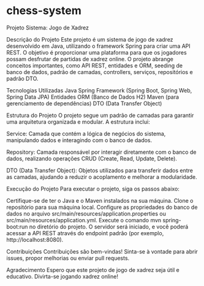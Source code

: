 # chess-system

Projeto Sistema: Jogo de Xadrez

Descrição do Projeto
Este projeto é um sistema de jogo de xadrez desenvolvido em Java, utilizando o framework Spring para criar uma API REST. O objetivo é proporcionar uma plataforma para que os jogadores possam desfrutar de partidas de xadrez online. O projeto abrange conceitos importantes, como API REST, entidades e ORM, seeding de banco de dados, padrão de camadas, controllers, serviços, repositórios e padrão DTO.

Tecnologias Utilizadas
Java
Spring Framework (Spring Boot, Spring Web, Spring Data JPA)
Entidades ORM (Banco de Dados H2)
Maven (para gerenciamento de dependências)
DTO (Data Transfer Object)

Estrutura do Projeto
O projeto segue um padrão de camadas para garantir uma arquitetura organizada e modular. A estrutura inclui:

Service: Camada que contém a lógica de negócios do sistema, manipulando dados e interagindo com o banco de dados.

Repository: Camada responsável por interagir diretamente com o banco de dados, realizando operações CRUD (Create, Read, Update, Delete).

DTO (Data Transfer Object): Objetos utilizados para transferir dados entre as camadas, ajudando a reduzir o acoplamento e melhorar a modularidade.

Execução do Projeto
Para executar o projeto, siga os passos abaixo:

Certifique-se de ter o Java e o Maven instalados na sua máquina.
Clone o repositório para sua máquina local.
Configure as propriedades do banco de dados no arquivo src/main/resources/application.properties ou src/main/resources/application.yml.
Execute o comando mvn spring-boot:run no diretório do projeto.
O servidor será iniciado, e você poderá acessar a API REST através do endpoint padrão (por exemplo, http://localhost:8080).

Contribuições
Contribuições são bem-vindas! Sinta-se à vontade para abrir issues, propor melhorias ou enviar pull requests.

Agradecimento
Espero que este projeto de jogo de xadrez seja útil e educativo. Divirta-se jogando xadrez online!
